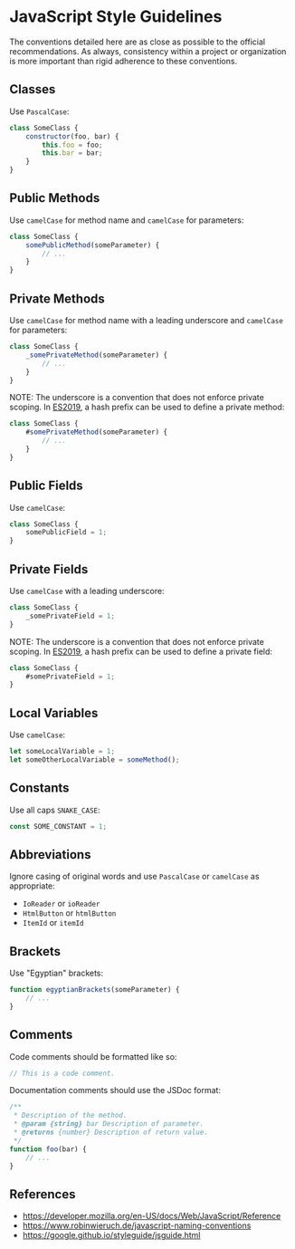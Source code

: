 # JavaScript Style Guidelines
The conventions detailed here are as close as possible to the official recommendations. As always, consistency within a project or organization is more important than rigid adherence to these conventions.

## Classes
Use `PascalCase`:
```javascript
class SomeClass {
    constructor(foo, bar) {
        this.foo = foo;
        this.bar = bar;
    }
}
```

## Public Methods
Use `camelCase` for method name and `camelCase` for parameters:
```javascript
class SomeClass {
    somePublicMethod(someParameter) {
        // ...
    }
}
```

## Private Methods
Use `camelCase` for method name with a leading underscore and `camelCase` for parameters:
```javascript
class SomeClass {
    _somePrivateMethod(someParameter) {
        // ...
    }
}
```

NOTE: The underscore is a convention that does not enforce private scoping. In [ES2019](https://developer.mozilla.org/en-US/docs/Web/JavaScript/Reference/Classes/Private_class_fields), a hash prefix can be used to define a private method:
```javascript
class SomeClass {
    #somePrivateMethod(someParameter) {
        // ...
    }
}
```

## Public Fields
Use `camelCase`:
```javascript
class SomeClass {
    somePublicField = 1;
}
```

## Private Fields
Use `camelCase` with a leading underscore:
```javascript
class SomeClass {
    _somePrivateField = 1;
}
```

NOTE: The underscore is a convention that does not enforce private scoping. In [ES2019](https://developer.mozilla.org/en-US/docs/Web/JavaScript/Reference/Classes/Private_class_fields), a hash prefix can be used to define a private field:
```javascript
class SomeClass {
    #somePrivateField = 1;
}
```

## Local Variables
Use `camelCase`:
```javascript
let someLocalVariable = 1;
let someOtherLocalVariable = someMethod();
```

## Constants
Use all caps `SNAKE_CASE`:
```javascript
const SOME_CONSTANT = 1;
```

## Abbreviations
Ignore casing of original words and use `PascalCase` or `camelCase` as appropriate:
- `IoReader` or `ioReader`
- `HtmlButton` or `htmlButton`
- `ItemId` or `itemId`

## Brackets
Use "Egyptian" brackets:
```javascript
function egyptianBrackets(someParameter) {
    // ...
}
```

## Comments
Code comments should be formatted like so:
```javascript
// This is a code comment.
```

Documentation comments should use the JSDoc format:
```javascript
/**
 * Description of the method.
 * @param {string} bar Description of parameter.
 * @returns {number} Description of return value.
 */
function foo(bar) {
    // ...
}
```

## References
- https://developer.mozilla.org/en-US/docs/Web/JavaScript/Reference
- https://www.robinwieruch.de/javascript-naming-conventions
- https://google.github.io/styleguide/jsguide.html